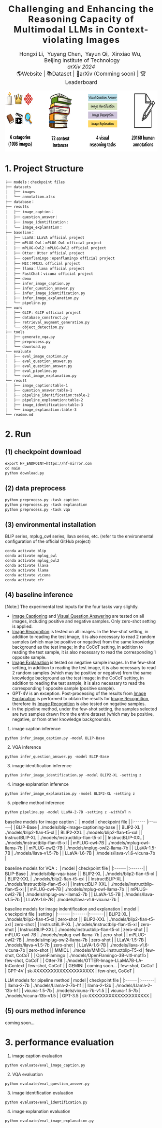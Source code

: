 <h1 align='center' style="text-align:center; font-weight:bold; font-size:2.0em;letter-spacing:2.0px;">
  Challenging and Enhancing the Reasoning Capacity of Multimodal LLMs in Context-violating Images
</h1>      
<p align='center' style="text-align:center;font-size:1.25em;">
    <a href="https://wuxinxiao.github.io/" target="_blank" style="text-decoration: none;">Hongxi&nbsp;Li</a>,&nbsp;
    <a href="https://wuxinxiao.github.io/" target="_blank" style="text-decoration: none;">Yuyang&nbsp;Chen</a>,&nbsp;
    <a href="https://wuxinxiao.github.io/" target="_blank" style="text-decoration: none;">Yayun&nbsp;Qi</a>,&nbsp;
    <a href="https://wuxinxiao.github.io/" target="_blank" style="text-decoration: none;">Xinxiao&nbsp;Wu</a>,&nbsp;<br/>
&nbsp;Beijing Institute of Technology<br/>
<em>arXiv 2024</em><br/>
<a href="https://tough-stone.github.io/contextualbench" title="Website" target="_blank" rel="nofollow" style="text-decoration: none;">🌎Website</a> |
<a href="https://huggingface.co/datasets/ToughStone/ContextualBench" title="Dataset" target="_blank" rel="nofollow" style="text-decoration: none;">📚Dataset</a> |
<a href="https://wuxinxiao.github.io/" title="arXiv" target="_blank" rel="nofollow" style="text-decoration: none;">📄arXiv  (Comming soon)</a> |
<a href="https://huggingface.co/spaces/ToughStone/ContextualBench_Leaderboard" title="Leaderboard" target="_blank" rel="nofollow" style="text-decoration: none;">🏆 Leaderboard</a>
</p>

<p align='center'>
<img src="ours/description.png" alt="dataset description" align='center' width="850" height="200">
</p>

# 1. Project Structure
<!-- ```
├── models：模型文件
├── datasets：数据集文件
│   ├── images：图像
│   └── annotation.xlsx：标注
├── database：知识库文件
├── results：推理结果文件
│   ├── image_caption：图像描述结果
│   ├── question_answer：视觉问答结果
│   ├── image_identification：图像识别结果
│   └── image_explanation：图像解释结果
├── baseline：基线程序
│   ├── LLaVA：LLaVA官方代码
│   ├── mPLUG-Owl：mPLUG-Owl官方代码
│   ├── mPLUG-Owl2：mPLUG-Owl2官方代码
│   ├── Otter：Otter官方代码
│   ├── openflamingo：openflamingo官方代码
│   ├── MIC：MMICL官方代码
│   ├── llama：llama官方代码
│   ├── FastChat：vicuna官方代码
│   ├── demo：演示推理代码
│   ├── infer_image_caption.py：图像描述推理程序
│   ├── infer_question_answer.py：视觉问答推理程序
│   ├── infer_image_identification.py：图像识别推理程序
│   ├── infer_image_explanation.py：图像解释推理程序
│   └── pipeline.py：流水线方法推理程序
├── ours：方法程序
│   ├── database_construct.py：知识库构建程序
│   ├── retrieval_augment_generation.py：检索增强生成程序
│   └── object_detection.py：目标检测程序
├── tools：工具程序
│   ├── generate_vqa.py：vqa数据生成程序
│   ├── preprocess.py：数据预处理程序
│   └── download.py：模型下载程序
└── evaluate：评估程序
│   ├── eval_image_caption.py：图像描述评估程序
│   ├── eval_question_answer.py：视觉问答评程序
│   └── eval_image_explanation.py：图像解释评估程序
└── result：预测结果
│   ├── image_caption：图像描述结果，对应论文表1
│   ├── question_answer：视觉问答结果，对应论文表1
│   ├── pipeline_identification：图像识别结果（流水线），对应论文表2
│   ├── pipeline_explanation：图像解释结果（流水线），对应论文表2
│   ├── image_identification：图像识别结果（端到端），对应论文表3
│   └── image_explanation：图像解释结果（端到端），对应论文表3
└── readme.md：说明文件
``` -->


```
├── models：checkpoint files
├── datasets
│   ├── images
│   └── annotation.xlsx
├── database：
├── results
│   ├── image_caption：
│   ├── question_answer：
│   ├── image_identification：
│   └── image_explanation：
├── baseline：
│   ├── LLaVA：LLaVA official project
│   ├── mPLUG-Owl：mPLUG-Owl official project
│   ├── mPLUG-Owl2：mPLUG-Owl2 official project
│   ├── Otter：Otter official project
│   ├── openflamingo：openflamingo official project
│   ├── MIC：MMICL official project
│   ├── llama：llama official project
│   ├── FastChat：vicuna official project
│   ├── demo
│   ├── infer_image_caption.py
│   ├── infer_question_answer.py
│   ├── infer_image_identification.py
│   ├── infer_image_explanation.py
│   └── pipeline.py
├── ours
│   ├── GLIP: GLIP official project 
│   ├── database_construct.py
│   ├── retrieval_augment_generation.py
│   └── object_detection.py
├── tools
│   ├── generate_vqa.py
│   ├── preprocess.py
│   └── download.py
└── evaluate
│   ├── eval_image_caption.py
│   ├── eval_question_answer.py
│   ├── eval_question_answer.py
│   ├── eval_pipeline.py
│   └── eval_image_explanation.py
└── result
│   ├── image_caption:table-1
│   ├── question_answer:table-1
│   ├── pipeline_identification:table-2
│   ├── pipeline_explanation:table-2
│   ├── image_identification:table-3
│   └── image_explanation:table-3
└── readme.md
```

# 2. Run

## (1) checkpoint download
```shell
export HF_ENDPOINT=https://hf-mirror.com
cd main
python download.py
```

## (2) data preprocess
```shell
python preprocess.py -task caption
python preprocess.py -task explanation
python preprocess.py -task vqa
```

## (3) environmental installation
BLIP series, mplug_owl series, llava series, etc. (refer to the environmental configuration of the official GitHub project)

```shell
conda activate blip
conda activate mplug_owl
conda activate mplug_owl2
conda activate llava
conda activate llama
conda activate vicuna
conda activate cfr
```

## (4) baseline inference

[Note:] The experimental test inputs for the four tasks vary slightly.

- <u>Image Captioning</u> and <u>Visual Question Answering</u> are tested on all images, including positive and negative samples. Only zero-shot setting is applied.
- <u>Image Recognition</u> is tested on all images. In the few-shot setting, in addition to reading the test image, it is also necessary to read 2 random samples (which may be positive or negative) from the same knowledge background as the test image; in the CoCoT setting, in addition to reading the test sample, it is also necessary to read the corresponding 1 opposite sample.
- <u>Image Explanation</u> is tested on negative sample images. In the few-shot setting, in addition to reading the test image, it is also necessary to read 2 random samples (which may be positive or negative) from the same knowledge background as the test image; in the CoCoT setting, in addition to reading the test sample, it is also necessary to read the corresponding 1 opposite sample (positive sample).
- GPT-4V is an exception. Post-processing of the results from <u>Image Explanation</u> is performed to obtain the results for <u>Image Recognition</u>, therefore its <u>Image Recognition</u> is also tested on negative samples.
- In the pipeline method, under the few-shot setting, the samples selected are two samples drawn from the entire dataset (which may be positive, negative, or from other knowledge backgrounds).


1. image caption inference
```shell
python infer_image_caption.py -model BLIP-Base
```
2. VQA inference
```shell
python infer_question_answer.py -model BLIP-Base
```
3. image identification inference
```shell
python infer_image_identification.py -model BLIP2-XL -setting z
```
4. image explanation inference
```shell
python infer_image_explanation.py -model BLIP2-XL -setting z
```
5. pipeline method inference
```shell
python pipeline.py -model LLaMA-2-7B -setting z -withCoT n
```

baseline models for image caption：
| model | checkpoint file |
|:------ |:-------|
| BLIP-Base | ./models/blip-image-captioning-base |
| BLIP2-XL | ./models/blip2-flan-t5-xl |
| BLIP2-XXL | ./models/blip2-flan-t5-xxl |
| InstructBLIP-XL | ./models/instructblip-flan-t5-xl |
| InstructBLIP-XXL | ./models/instructblip-flan-t5-xl |
| mPLUG-owl-7B | ./models/mplug-owl-llama-7b |
| mPLUG-owl2-7B | ./models/mplug-owl2-llama-7b |
| LLaVA-1.5-7B | ./models/llava-v1.5-7b |
| LLaVA-1.6-7B | ./models/llava-v1.6-vicuna-7b |

baseline models for VQA：
| model | checkpoint file |
|:------ |:-------|
| BLIP-Base | ./models/blip-vqa-base |
| BLIP2-XL | ./models/blip2-flan-t5-xl |
| BLIP2-XXL | ./models/blip2-flan-t5-xxl |
| InstructBLIP-XL | ./models/instructblip-flan-t5-xl |
| InstructBLIP-XXL | ./models/instructblip-flan-t5-xl |
| mPLUG-owl-7B | ./models/mplug-owl-llama-7b |
| mPLUG-owl2-7B | ./models/mplug-owl-llama2-7b |
| LLaVA-1.5-7B | ./models/llava-v1.5-7b |
| LLaVA-1.6-7B | ./models/llava-v1.6-vicuna-7b |

baseline models for image indentification and explanation
| model | checkpoint file | setting |
|:------ |:-------|:-------|
| BLIP2-XL | ./models/blip2-flan-t5-xl | zero-shot |
| BLIP2-XXL | ./models/blip2-flan-t5-xxl | zero-shot |
| InstructBLIP-XL | ./models/instructblip-flan-t5-xl | zero-shot |
| InstructBLIP-XXL | ./models/instructblip-flan-t5-xl | zero-shot |
| mPLUG-owl-7B | ./models/mplug-owl-llama-7b | zero-shot |
| mPLUG-owl2-7B | ./models/mplug-owl2-llama-7b | zero-shot |
| LLaVA-1.5-7B | ./models/llava-v1.5-7b | zero-shot |
| LLaVA-1.6-7B | ./models/llava-v1.6-vicuna-7b | zero-shot |
| MMICL | ./models/MMICL-Instructblip-T5-xl  | few-shot, CoCoT |
| OpenFlamingo | ./models/OpenFlamingo-3B-vitl-mpt1b | few-shot, CoCoT |
| Otter-7B | ./models/OTTER-Image-LLaMA7B-LA-InContext | few-shot, CoCoT |
| GEMINI | coming soon... | few-shot, CoCoT |
| GPT-4V | sk-XXXXXXXXXXXXXXXXXXXXX | few-shot, CoCoT |


LLM models for pipeline method
| model | checkpoint file |
|:------ |:-------|
| llama-2-7b | ./models/Llama-2-7b-hf |
| llama-2-13b | ./models/Llama-2-13b-hf |
| vicuna-1.5-7b  | ./models/vicuna-7b-v1.5 |
| vicuna-1.5-7b | ./models/vicuna-13b-v1.5 |
| GPT-3.5 | sk-XXXXXXXXXXXXXXXXXXXXX |

## (5) ours method inference
coming soon...

# 3. performance evaluation
1. image caption evaluation
```shell
python evaluate/eval_image_caption.py
```
2. VQA evaluation
```shell
python evaluate/eval_question_answer.py
```
3. image identification evaluation
```shell
python evaluate/eval_identification.py
```
4. image explanation evaluation
```shell
python evaluate/eval_image_explanation.py
```
